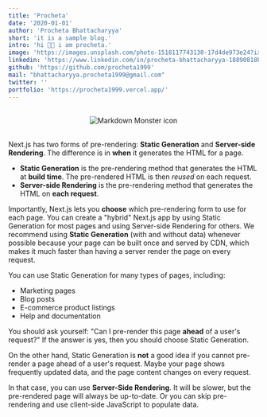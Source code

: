 ```yaml
---
title: 'Procheta'
date: '2020-01-01'
author: 'Procheta Bhattacharyya'
short: 'it is a sample blog.'
intro: 'hi 👩‍💻 i am procheta.'
image: 'https://images.unsplash.com/photo-1518117743130-17d4de973e24?ixlib=rb-1.2.1&ixid=eyJhcHBfaWQiOjEyMDd9&auto=format&fit=crop&w=500&q=60'
linkedin: 'https://www.linkedin.com/in/procheta-bhattacharyya-18890818b/'
github: 'https://github.com/procheta1999'
mail: "bhattacharyya.procheta1999@gmail.com"
twitter: ''
portfolio: 'https://procheta1999.vercel.app/'
---
```


<br>
<center><img src="https://images.unsplash.com/photo-1432821596592-e2c18b78144f?ixlib=rb-1.2.1&ixid=eyJhcHBfaWQiOjEyMDd9&auto=format&fit=crop&w=500&q=60"
     alt="Markdown Monster icon"/></center><br>

Next.js has two forms of pre-rendering: **Static Generation** and **Server-side Rendering**. The difference is in **when** it generates the HTML for a page.

- **Static Generation** is the pre-rendering method that generates the HTML at **build time**. The pre-rendered HTML is then _reused_ on each request.
- **Server-side Rendering** is the pre-rendering method that generates the HTML on **each request**.

Importantly, Next.js lets you **choose** which pre-rendering form to use for each page. You can create a "hybrid" Next.js app by using Static Generation for most pages and using Server-side Rendering for others.
We recommend using **Static Generation** (with and without data) whenever possible because your page can be built once and served by CDN, which makes it much faster than having a server render the page on every request.

You can use Static Generation for many types of pages, including:

- Marketing pages
- Blog posts
- E-commerce product listings
- Help and documentation

You should ask yourself: "Can I pre-render this page **ahead** of a user's request?" If the answer is yes, then you should choose Static Generation.

On the other hand, Static Generation is **not** a good idea if you cannot pre-render a page ahead of a user's request. Maybe your page shows frequently updated data, and the page content changes on every request.

In that case, you can use **Server-Side Rendering**. It will be slower, but the pre-rendered page will always be up-to-date. Or you can skip pre-rendering and use client-side JavaScript to populate data.